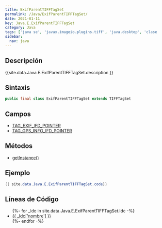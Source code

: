 ```yaml
---
title: ExifParentTIFFTagSet
permalink: /Java/ExifParentTIFFTagSet/
date: 2021-01-11
key: Java.E.ExifParentTIFFTagSet
category: Java
tags: ['java se', 'javax.imageio.plugins.tiff', 'java.desktop', 'clase java', 'Java 9']
sidebar: 
  nav: java
---
```


## Descripción
{{site.data.Java.E.ExifParentTIFFTagSet.description }}

## Sintaxis
~~~java
public final class ExifParentTIFFTagSet extends TIFFTagSet
~~~

## Campos
* [TAG_EXIF_IFD_POINTER](/Java/ExifParentTIFFTagSet/TAG_EXIF_IFD_POINTER)
* [TAG_GPS_INFO_IFD_POINTER](/Java/ExifParentTIFFTagSet/TAG_GPS_INFO_IFD_POINTER)

## Métodos
* [getInstance()](/Java/ExifParentTIFFTagSet/getInstance)

## Ejemplo
~~~java
{{ site.data.Java.E.ExifParentTIFFTagSet.code}}
~~~

## Líneas de Código
<ul>
{%- for _ldc in site.data.Java.E.ExifParentTIFFTagSet.ldc -%}
   <li>
       <a href="{{_ldc['url'] }}">{{ _ldc['nombre'] }}</a>
   </li>
{%- endfor -%}
</ul>
